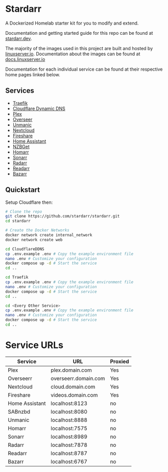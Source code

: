 # Stardarr

A Dockerized Homelab starter kit for you to modify and extend.

Documentation and getting started guide for this repo can be found at [stardarr.dev](https://stardarr.dev).

The majority of the images used in this project are built and hosted by [linuxserver.io](https://www.linuxserver.io/). Documentation about the images can be found at [docs.linuxserver.io](https://docs.linuxserver.io/)

Documentation for each individual service can be found at their respective home pages linked below.

## Services

- [Traefik](https://traefik.io/traefik/)
- [Cloudflare Dynamic DNS](https://github.com/oznu/docker-cloudflare-ddns)
- [Plex](https://www.plex.tv/)
- [Overseer](https://overseerr.dev/)
- [Unmanic](https://docs.unmanic.app/)
- [Nextcloud](https://nextcloud.com/)
- [Fireshare](https://github.com/ShaneIsrael/fireshare)
- [Home Assistant](https://www.home-assistant.io/)
- [NZBGet](https://nzbget.net/)
- [Homarr](https://homarr.dev/)
- [Sonarr](https://sonarr.tv/)
- [Radarr](https://radarr.video/)
- [Readarr](https://readarr.com/)
- [Bazarr](https://www.bazarr.media/)

## Quickstart

Setup Cloudflare then:

```bash
# Clone the repo
git clone https://github.com/stardarr/stardarr.git
cd stardarr

# Create the Docker Networks
docker network create internal_network
docker network create web

cd CloudflareDDNS
cp .env.example .env # Copy the example environment file
nano .env # Customize your configuration
docker compose up -d # Start the service
cd ..

cd Traefik
cp .env.example .env # Copy the example environment file
nano .env # Customize your configuration
docker compose up -d # Start the service
cd ..

cd <Every Other Service>
cp .env.example .env # Copy the example environment file
nano .env # Customize your configuration
docker compose up -d # Start the service
cd ..
```

# Service URLs

| Service        | URL                  | Proxied |
| -------------- | -------------------- | ------- |
| Plex           | plex.domain.com      | Yes     |
| Overseerr      | overseerr.domain.com | Yes     |
| Nextcloud      | cloud.domain.com     | Yes     |
| Fireshare      | videos.domain.com    | Yes     |
| Home Assistant | localhost:8123       | no      |
| SABnzbd        | localhost:8080       | no      |
| Unmanic        | localhost:8888       | no      |
| Homarr         | localhost:7575       | no      |
| Sonarr         | localhost:8989       | no      |
| Radarr         | localhost:7878       | no      |
| Readarr        | localhost:8787       | no      |
| Bazarr         | localhost:6767       | no      |
